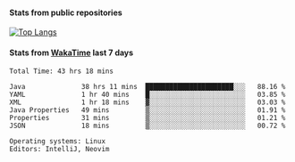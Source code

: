 #### Stats from public repositories

[![Top Langs](https://github-readme-stats.vercel.app/api/top-langs/?username=hyoghurt&layout=compact&exclude_repo=multiserver,docker_compose&langs_count=6)](https://github.com/anuraghazra/github-readme-stats)

#### Stats from [WakaTime](https://wakatime.com/@hyoghurt) last 7 days
<!--START_SECTION:waka-->

```text
Total Time: 43 hrs 18 mins

Java              38 hrs 11 mins  ██████████████████████░░░   88.16 %
YAML              1 hr 40 mins    █░░░░░░░░░░░░░░░░░░░░░░░░   03.85 %
XML               1 hr 18 mins    ▓░░░░░░░░░░░░░░░░░░░░░░░░   03.03 %
Java Properties   49 mins         ▒░░░░░░░░░░░░░░░░░░░░░░░░   01.91 %
Properties        31 mins         ▒░░░░░░░░░░░░░░░░░░░░░░░░   01.21 %
JSON              18 mins         ▒░░░░░░░░░░░░░░░░░░░░░░░░   00.72 %

Operating systems: Linux
Editors: IntelliJ, Neovim
```

<!--END_SECTION:waka-->
